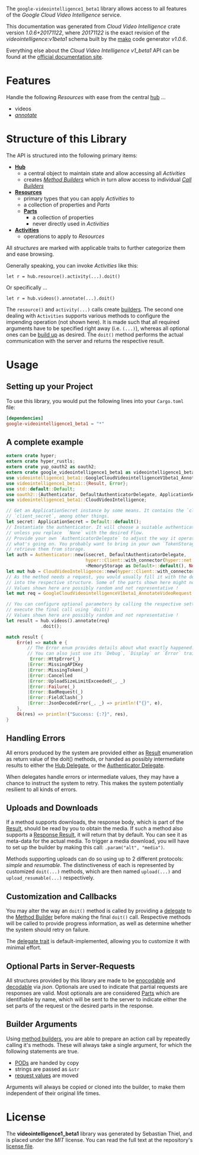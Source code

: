 <!---
DO NOT EDIT !
This file was generated automatically from 'src/mako/api/README.md.mako'
DO NOT EDIT !
-->
The `google-videointelligence1_beta1` library allows access to all features of the *Google Cloud Video Intelligence* service.

This documentation was generated from *Cloud Video Intelligence* crate version *1.0.6+20171122*, where *20171122* is the exact revision of the *videointelligence:v1beta1* schema built by the [mako](http://www.makotemplates.org/) code generator *v1.0.6*.

Everything else about the *Cloud Video Intelligence* *v1_beta1* API can be found at the
[official documentation site](https://cloud.google.com/video-intelligence/docs/).
# Features

Handle the following *Resources* with ease from the central [hub](https://docs.rs/google-videointelligence1_beta1/1.0.6+20171122/google_videointelligence1_beta1/struct.CloudVideoIntelligence.html) ... 

* videos
 * [*annotate*](https://docs.rs/google-videointelligence1_beta1/1.0.6+20171122/google_videointelligence1_beta1/struct.VideoAnnotateCall.html)




# Structure of this Library

The API is structured into the following primary items:

* **[Hub](https://docs.rs/google-videointelligence1_beta1/1.0.6+20171122/google_videointelligence1_beta1/struct.CloudVideoIntelligence.html)**
    * a central object to maintain state and allow accessing all *Activities*
    * creates [*Method Builders*](https://docs.rs/google-videointelligence1_beta1/1.0.6+20171122/google_videointelligence1_beta1/trait.MethodsBuilder.html) which in turn
      allow access to individual [*Call Builders*](https://docs.rs/google-videointelligence1_beta1/1.0.6+20171122/google_videointelligence1_beta1/trait.CallBuilder.html)
* **[Resources](https://docs.rs/google-videointelligence1_beta1/1.0.6+20171122/google_videointelligence1_beta1/trait.Resource.html)**
    * primary types that you can apply *Activities* to
    * a collection of properties and *Parts*
    * **[Parts](https://docs.rs/google-videointelligence1_beta1/1.0.6+20171122/google_videointelligence1_beta1/trait.Part.html)**
        * a collection of properties
        * never directly used in *Activities*
* **[Activities](https://docs.rs/google-videointelligence1_beta1/1.0.6+20171122/google_videointelligence1_beta1/trait.CallBuilder.html)**
    * operations to apply to *Resources*

All *structures* are marked with applicable traits to further categorize them and ease browsing.

Generally speaking, you can invoke *Activities* like this:

```Rust,ignore
let r = hub.resource().activity(...).doit()
```

Or specifically ...

```ignore
let r = hub.videos().annotate(...).doit()
```

The `resource()` and `activity(...)` calls create [builders][builder-pattern]. The second one dealing with `Activities` 
supports various methods to configure the impending operation (not shown here). It is made such that all required arguments have to be 
specified right away (i.e. `(...)`), whereas all optional ones can be [build up][builder-pattern] as desired.
The `doit()` method performs the actual communication with the server and returns the respective result.

# Usage

## Setting up your Project

To use this library, you would put the following lines into your `Cargo.toml` file:

```toml
[dependencies]
google-videointelligence1_beta1 = "*"
```

## A complete example

```Rust
extern crate hyper;
extern crate hyper_rustls;
extern crate yup_oauth2 as oauth2;
extern crate google_videointelligence1_beta1 as videointelligence1_beta1;
use videointelligence1_beta1::GoogleCloudVideointelligenceV1beta1_AnnotateVideoRequest;
use videointelligence1_beta1::{Result, Error};
use std::default::Default;
use oauth2::{Authenticator, DefaultAuthenticatorDelegate, ApplicationSecret, MemoryStorage};
use videointelligence1_beta1::CloudVideoIntelligence;

// Get an ApplicationSecret instance by some means. It contains the `client_id` and 
// `client_secret`, among other things.
let secret: ApplicationSecret = Default::default();
// Instantiate the authenticator. It will choose a suitable authentication flow for you, 
// unless you replace  `None` with the desired Flow.
// Provide your own `AuthenticatorDelegate` to adjust the way it operates and get feedback about 
// what's going on. You probably want to bring in your own `TokenStorage` to persist tokens and
// retrieve them from storage.
let auth = Authenticator::new(&secret, DefaultAuthenticatorDelegate,
                              hyper::Client::with_connector(hyper::net::HttpsConnector::new(hyper_rustls::TlsClient::new())),
                              <MemoryStorage as Default>::default(), None);
let mut hub = CloudVideoIntelligence::new(hyper::Client::with_connector(hyper::net::HttpsConnector::new(hyper_rustls::TlsClient::new())), auth);
// As the method needs a request, you would usually fill it with the desired information
// into the respective structure. Some of the parts shown here might not be applicable !
// Values shown here are possibly random and not representative !
let mut req = GoogleCloudVideointelligenceV1beta1_AnnotateVideoRequest::default();

// You can configure optional parameters by calling the respective setters at will, and
// execute the final call using `doit()`.
// Values shown here are possibly random and not representative !
let result = hub.videos().annotate(req)
             .doit();

match result {
    Err(e) => match e {
        // The Error enum provides details about what exactly happened.
        // You can also just use its `Debug`, `Display` or `Error` traits
         Error::HttpError(_)
        |Error::MissingAPIKey
        |Error::MissingToken(_)
        |Error::Cancelled
        |Error::UploadSizeLimitExceeded(_, _)
        |Error::Failure(_)
        |Error::BadRequest(_)
        |Error::FieldClash(_)
        |Error::JsonDecodeError(_, _) => println!("{}", e),
    },
    Ok(res) => println!("Success: {:?}", res),
}

```
## Handling Errors

All errors produced by the system are provided either as [Result](https://docs.rs/google-videointelligence1_beta1/1.0.6+20171122/google_videointelligence1_beta1/enum.Result.html) enumeration as return value of 
the doit() methods, or handed as possibly intermediate results to either the 
[Hub Delegate](https://docs.rs/google-videointelligence1_beta1/1.0.6+20171122/google_videointelligence1_beta1/trait.Delegate.html), or the [Authenticator Delegate](https://docs.rs/yup-oauth2/*/yup_oauth2/trait.AuthenticatorDelegate.html).

When delegates handle errors or intermediate values, they may have a chance to instruct the system to retry. This 
makes the system potentially resilient to all kinds of errors.

## Uploads and Downloads
If a method supports downloads, the response body, which is part of the [Result](https://docs.rs/google-videointelligence1_beta1/1.0.6+20171122/google_videointelligence1_beta1/enum.Result.html), should be
read by you to obtain the media.
If such a method also supports a [Response Result](https://docs.rs/google-videointelligence1_beta1/1.0.6+20171122/google_videointelligence1_beta1/trait.ResponseResult.html), it will return that by default.
You can see it as meta-data for the actual media. To trigger a media download, you will have to set up the builder by making
this call: `.param("alt", "media")`.

Methods supporting uploads can do so using up to 2 different protocols: 
*simple* and *resumable*. The distinctiveness of each is represented by customized 
`doit(...)` methods, which are then named `upload(...)` and `upload_resumable(...)` respectively.

## Customization and Callbacks

You may alter the way an `doit()` method is called by providing a [delegate](https://docs.rs/google-videointelligence1_beta1/1.0.6+20171122/google_videointelligence1_beta1/trait.Delegate.html) to the 
[Method Builder](https://docs.rs/google-videointelligence1_beta1/1.0.6+20171122/google_videointelligence1_beta1/trait.CallBuilder.html) before making the final `doit()` call. 
Respective methods will be called to provide progress information, as well as determine whether the system should 
retry on failure.

The [delegate trait](https://docs.rs/google-videointelligence1_beta1/1.0.6+20171122/google_videointelligence1_beta1/trait.Delegate.html) is default-implemented, allowing you to customize it with minimal effort.

## Optional Parts in Server-Requests

All structures provided by this library are made to be [enocodable](https://docs.rs/google-videointelligence1_beta1/1.0.6+20171122/google_videointelligence1_beta1/trait.RequestValue.html) and 
[decodable](https://docs.rs/google-videointelligence1_beta1/1.0.6+20171122/google_videointelligence1_beta1/trait.ResponseResult.html) via *json*. Optionals are used to indicate that partial requests are responses 
are valid.
Most optionals are are considered [Parts](https://docs.rs/google-videointelligence1_beta1/1.0.6+20171122/google_videointelligence1_beta1/trait.Part.html) which are identifiable by name, which will be sent to 
the server to indicate either the set parts of the request or the desired parts in the response.

## Builder Arguments

Using [method builders](https://docs.rs/google-videointelligence1_beta1/1.0.6+20171122/google_videointelligence1_beta1/trait.CallBuilder.html), you are able to prepare an action call by repeatedly calling it's methods.
These will always take a single argument, for which the following statements are true.

* [PODs][wiki-pod] are handed by copy
* strings are passed as `&str`
* [request values](https://docs.rs/google-videointelligence1_beta1/1.0.6+20171122/google_videointelligence1_beta1/trait.RequestValue.html) are moved

Arguments will always be copied or cloned into the builder, to make them independent of their original life times.

[wiki-pod]: http://en.wikipedia.org/wiki/Plain_old_data_structure
[builder-pattern]: http://en.wikipedia.org/wiki/Builder_pattern
[google-go-api]: https://github.com/google/google-api-go-client

# License
The **videointelligence1_beta1** library was generated by Sebastian Thiel, and is placed 
under the *MIT* license.
You can read the full text at the repository's [license file][repo-license].

[repo-license]: https://github.com/Byron/google-apis-rsblob/master/LICENSE.md
